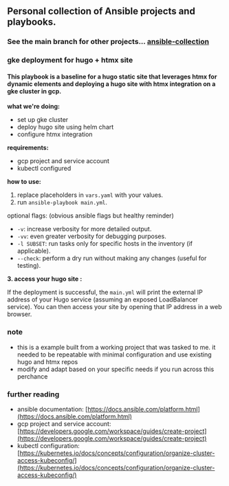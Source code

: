## Personal collection of Ansible projects and playbooks.

### See the main branch for other projects... [ansible-collection](https://github.com/mkonji008/ansible-collection)

### gke deployment for hugo + htmx site

#### This playbook is a baseline for a hugo static site that leverages htmx for dynamic elements and deploying a hugo site with htmx integration on a gke cluster in gcp.

**what we're doing:**

- set up gke cluster
- deploy hugo site using helm chart
- configure htmx integration

**requirements:**

- gcp project and service account
- kubectl configured

**how to use:**

1. replace placeholders in `vars.yaml` with your values.
2. run `ansible-playbook main.yml`.

optional flags: (obvious ansible flags but healthy reminder)

- `-v`: increase verbosity for more detailed output.
- `-vv`: even greater verbosity for debugging purposes.
- `-l SUBSET`: run tasks only for specific hosts in the inventory (if applicable).
- `--check`: perform a dry run without making any changes (useful for testing).

**3. access your hugo site :**

If the deployment is successful, the `main.yml` will print the external IP address of your Hugo service (assuming an exposed LoadBalancer service). You can then access your site by opening that IP address in a web browser.

### note

- this is a example built from a working project that was tasked to me. it needed to be repeatable with minimal configuration and use existing hugo and htmx repos
- modify and adapt based on your specific needs if you run across this perchance

### further reading

- ansible documentation: [https://docs.ansible.com/platform.html](https://docs.ansible.com/platform.html)
- gcp project and service account: [https://developers.google.com/workspace/guides/create-project](https://developers.google.com/workspace/guides/create-project)
- kubectl configuration: [https://kubernetes.io/docs/concepts/configuration/organize-cluster-access-kubeconfig/](https://kubernetes.io/docs/concepts/configuration/organize-cluster-access-kubeconfig/)
